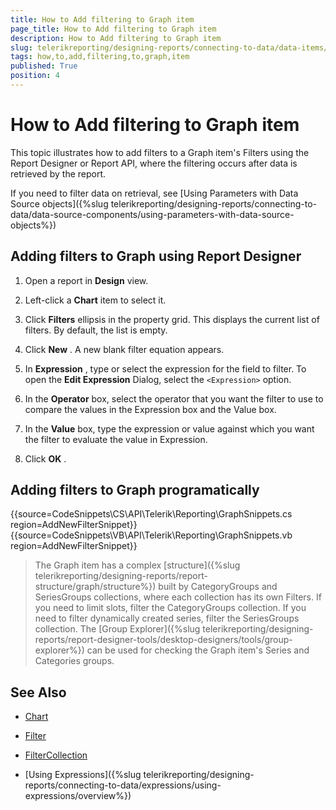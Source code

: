 ```yaml
---
title: How to Add filtering to Graph item
page_title: How to Add filtering to Graph item 
description: How to Add filtering to Graph item
slug: telerikreporting/designing-reports/connecting-to-data/data-items/filtering-data/how-to-add-filtering-to-graph-item
tags: how,to,add,filtering,to,graph,item
published: True
position: 4
---
```


# How to Add filtering to Graph item

This topic illustrates how to add filters to a Graph item's Filters using the Report Designer or Report API, where the filtering occurs after data is retrieved by the report.       

If you need to filter data on retrieval, see [Using Parameters with Data Source objects]({%slug telerikreporting/designing-reports/connecting-to-data/data-source-components/using-parameters-with-data-source-objects%})

## Adding filters to Graph using Report Designer

1. Open a report in __Design__  view.             

1. Left-click a __Chart__  item to select it.             

1. Click __Filters__  ellipsis in the property grid. This displays the current list of filters. By default, the list is empty.             

1. Click __New__ . A new blank filter equation appears.             

1. In __Expression__ , type or select the expression for the field to filter. To open the __Edit Expression__  Dialog, select the ```<Expression>``` option.             

1. In the __Operator__  box, select the operator that you want the filter to use to compare the values in the Expression box and the Value box.             

1. In the __Value__  box, type the expression or value against which you want the filter to evaluate the value in Expression.             

1. Click __OK__ .             

## Adding filters to Graph programatically

{{source=CodeSnippets\CS\API\Telerik\Reporting\GraphSnippets.cs region=AddNewFilterSnippet}}
{{source=CodeSnippets\VB\API\Telerik\Reporting\GraphSnippets.vb region=AddNewFilterSnippet}}

> The Graph item has a complex [structure]({%slug telerikreporting/designing-reports/report-structure/graph/structure%}) built by CategoryGroups and SeriesGroups collections, where each collection has its own Filters. If you need to limit slots, filter the CategoryGroups collection. If you need to filter dynamically created series, filter the SeriesGroups collection. The [Group Explorer]({%slug telerikreporting/designing-reports/report-designer-tools/desktop-designers/tools/group-explorer%}) can be used for checking the Graph item's Series and Categories groups.           

## See Also

 * [Chart](/reporting/api/Telerik.Reporting.Chart) 

 * [Filter](/reporting/api/Telerik.Reporting.Filter) 

 * [FilterCollection](/reporting/api/Telerik.Reporting.FilterCollection) 

 * [Using Expressions]({%slug telerikreporting/designing-reports/connecting-to-data/expressions/using-expressions/overview%})

